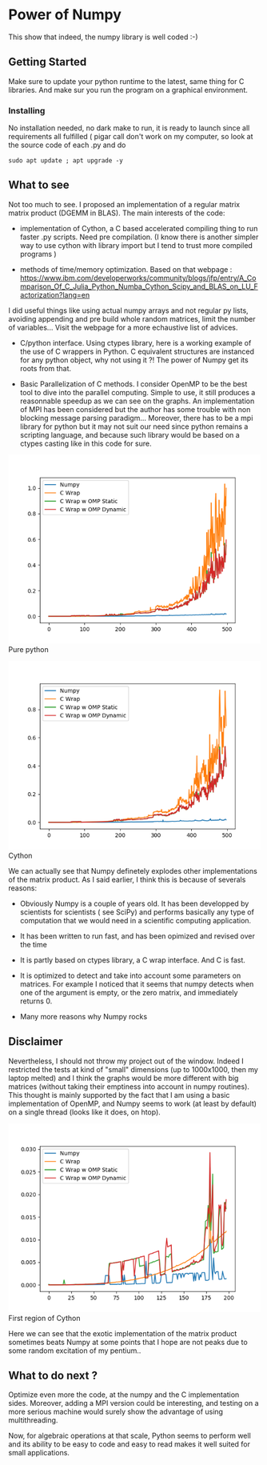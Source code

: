 # Power of Numpy

This show that indeed, the numpy library is well coded :-)

## Getting Started

Make sure to update your python runtime to the latest, same thing for C libraries. And make sur you run the program on a graphical environment.
### Installing

No installation needed, no dark make to run, it is ready to launch since all requirements all fulfilled ( pigar call don't work on my computer, so look at the source code of each .py and do

```
sudo apt update ; apt upgrade -y
```

## What to see

Not too much to see. I proposed an implementation of a regular matrix matrix product (DGEMM in BLAS).
The main interests of the code:

- implementation of Cython, a C based accelerated compiling thing to run faster .py scripts. Need pre compilation. (I know there is another simpler way to use cython with library import but I tend to trust more compiled programs )

- methods of time/memory optimization. Based on that webpage : https://www.ibm.com/developerworks/community/blogs/jfp/entry/A_Comparison_Of_C_Julia_Python_Numba_Cython_Scipy_and_BLAS_on_LU_Factorization?lang=en

I did useful things like using actual numpy arrays and not regular py lists, avoiding appending and pre build whole random matrices, limit the number of variables... Visit the webpage for a more echaustive list of advices.

- C/python interface. Using ctypes library, here is a working example of the use of C wrappers in Python. C equivalent structures are instanced for any python object, why not using it ?! The power of Numpy get its roots from that.

- Basic Parallelization of C methods. I consider OpenMP to be the best tool to dive into the parallel computing. Simple to use, it still produces a reasonnable speedup as we can see on the graphs. An implementation of MPI has been considered but the author has some trouble with non blocking message parsing paradigm... Moreover, there has to be a mpi library for python but it may not suit our need since python remains a scripting language, and because such library would be based on a ctypes casting like in this code for sure.


![Pure python3 launch](/python500.png) Pure python

![Pre compiled Cython](/cython500.png) Cython

We can actually see that Numpy definetely explodes other implementations of the matrix product. As I said earlier, I think this is because of severals reasons:

- Obviously Numpy is a couple of years old. It has been developped by scientists for scientists ( see SciPy) and performs basically any type of computation that we would need in a scientific computing application. 

- It has been written to run fast, and has been opimized and revised over the time

- It is partly based on ctypes library, a C wrap interface. And C is fast.

- It is optimized to detect and take into account some parameters on matrices. For example I noticed that it seems that numpy detects when one of the argument is empty, or the zero matrix, and immediately returns 0.

- Many more reasons why Numpy rocks

## Disclaimer

Nevertheless, I should not throw my project out of the window. Indeed I restricted the tests at kind of "small" dimensions (up to 1000x1000, then my laptop melted) and I think the graphs would be more different with big matrices (without taking their emptiness into account in numpy routines). This thought is mainly supported by the fact that I am using a basic implementation of OpenMP, and Numpy seems to work (at least by default) on a single thread (looks like it does, on htop).

![First region of Cython tests](/cython200.png) First region of Cython

Here we can see that the exotic implementation of the matrix product sometimes beats Numpy at some points that I hope are not peaks due to some random excitation of my pentium..

## What to do next ?

Optimize even more the code, at the numpy and the C implementation sides.
Moreover, adding a MPI version could be interesting, and testing on a more serious machine would surely show the advantage of using multithreading.

Now, for algebraic operations at that scale, Python seems to perform well and its ability to be easy to code and easy to read makes it well suited for small applications.




